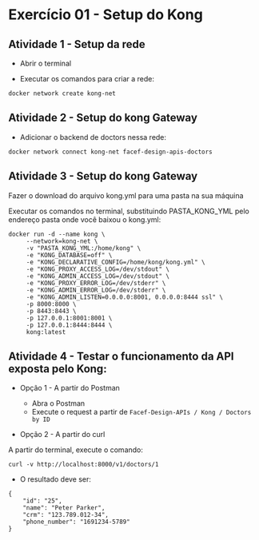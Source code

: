 # Exercício 01 - Setup do Kong

## Atividade 1 - Setup da rede

- Abrir o terminal

- Executar os comandos para criar a rede:
```
docker network create kong-net
```

## Atividade 2 - Setup do kong Gateway

- Adicionar o backend de doctors nessa rede:
```
docker network connect kong-net facef-design-apis-doctors
```

## Atividade 3 - Setup do kong Gateway

Fazer o download do arquivo kong.yml para uma pasta na sua máquina

Executar os comandos no terminal, substituindo PASTA_KONG_YML pelo endereço pasta onde você baixou o kong.yml:
```
docker run -d --name kong \
     --network=kong-net \
     -v "PASTA_KONG_YML:/home/kong" \
     -e "KONG_DATABASE=off" \
     -e "KONG_DECLARATIVE_CONFIG=/home/kong/kong.yml" \
     -e "KONG_PROXY_ACCESS_LOG=/dev/stdout" \
     -e "KONG_ADMIN_ACCESS_LOG=/dev/stdout" \
     -e "KONG_PROXY_ERROR_LOG=/dev/stderr" \
     -e "KONG_ADMIN_ERROR_LOG=/dev/stderr" \
     -e "KONG_ADMIN_LISTEN=0.0.0.0:8001, 0.0.0.0:8444 ssl" \
     -p 8000:8000 \
     -p 8443:8443 \
     -p 127.0.0.1:8001:8001 \
     -p 127.0.0.1:8444:8444 \
     kong:latest
```

## Atividade 4 - Testar o funcionamento da API exposta pelo Kong:

- Opção 1 - A partir do Postman
    - Abra o Postman 
    - Execute o request a partir de `Facef-Design-APIs / Kong / Doctors by ID`

- Opção 2 - A partir do curl

 A partir do terminal, execute o comando:
```
curl -v http://localhost:8000/v1/doctors/1
```

- O resultado deve ser:
```
{
    "id": "25",
    "name": "Peter Parker",
    "crm": "123.789.012-34",
    "phone_number": "1691234-5789"
}
```
